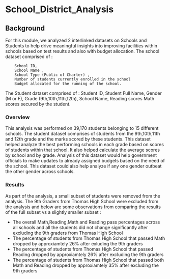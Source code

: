 # School_District_Analysis

## Background

For this module, we analyzed 2 interlinked datasets on Schools and Students to help drive meaningful insights into improving facilities within schools based on test results and also with budget allocation. The school dataset comprised of :

        School ID, 
        School Name ,
        School Type (Public of Charter) , 
        Number of students currently enrolled in the school
        Budget allocated for the running of the school.
        
The Student dataset comprised of :
        Student ID, 
        Student Full Name, 
        Gender (M or F), 
        Grade (9th,10th,11th,12th), 
        School Name, 
        Reading scores 
        Math scores secured by the student.
        
### Overview 

This analysis was performed on 39,170 students belonging to 15 different schools. The student dataset comprises of students from the 9th,10th,11th and 12th grade and the marks scored by these students. This dataset helped analyze the best performing schools in each grade based on scores of students within that school. It also helped calculate the average scores by school and by grade. Analysis of this dataset would help government officials to make updates to already assigned budgets based on the need of the school. This dataset could also help analyze if any one gender outbeat the other gender across schools.

### Results 

As part of the analysis, a small subset of students were removed from the analysis. The 9th Graders from Thomas High School were excluded from the analysis and below are some observations from comparing the results of the full subset vs a slightly smaller subset :
    
* The overall Math,Reading,Math and Reading pass percentages across all schools and all the students did not change significantly after excluding the 9th graders from     Thomas High School 
* The percentage of students from Thomas High School that passed Math dropped by approxiamtely 26% after exluding the 9th graders
* The percentage of students from Thomas High School that passed Reading dropped by approxiamtely 26% after excluding the 9th graders
* The percentage of students from Thomas High School that passed both Math and Reading dropped by approxiamtely 35% after excluding the 9th graders

    
    


